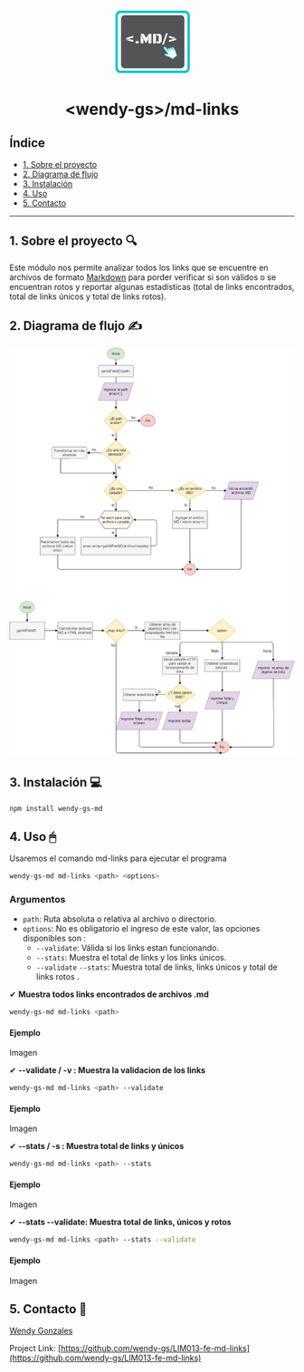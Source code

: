 <br />
<p align="center">
  <a href="https://github.com/wendy-gs/LIM013-fe-md-links/blob/master/README.md">
    <img src="src/img/logo.png" alt="Logo" width="140" height="120">
  </a>
  <h1 align="center">&#60wendy-gs&#62/md-links</h1>
</p>

## Índice

* [1. Sobre el proyecto](#1-Sobre-el-proyecto)
* [2. Diagrama de flujo](#2-resumen-del-proyecto)
* [3. Instalación](#3-objetivos-de-aprendizaje)
* [4. Uso](#4-consideraciones-generales)
* [5. Contacto](#5-criterios-de-aceptación-mínimos-del-proyecto)

***

## 1. Sobre el proyecto  🔍

Este módulo nos permite analizar todos los links que se encuentre en archivos de formato [Markdown](https://es.wikipedia.org/wiki/Markdown) para porder verificar si son válidos o se encuentran rotos y reportar algunas estadísticas  (total de links encontrados, total de links únicos y total de links rotos).

## 2. Diagrama de flujo  ✍

<img src="src/img/Diagrama.png" alt="Logo">

## 3. Instalación  💻

~~~
npm install wendy-gs-md
~~~

## 4. Uso 🖱

Usaremos el comando md-links para ejecutar el programa

```sh
wendy-gs-md md-links <path> <options>
```
### Argumentos

* `path`: Ruta absoluta o relativa al archivo o directorio. 
* `options`:  No es obligatorio el ingreso de este valor, las opciones disponibles son : 
  - `--validate`: Válida si los links estan funcionando.
  - `--stats`: Muestra el total de links y los links únicos.
  - `--validate` `--stats`: Muestra total de links, links únicos y total de links rotos .

✔ **Muestra todos links encontrados de archivos .md**

```sh
wendy-gs-md md-links <path>
```
#### Ejemplo
Imagen

✔ **--validate / -v : Muestra la validacion de los links**

```sh
wendy-gs-md md-links <path> --validate
```
#### Ejemplo
Imagen

✔ **--stats / -s : Muestra total de links y únicos**
```sh
wendy-gs-md md-links <path> --stats
```
#### Ejemplo
Imagen

✔ **--stats --validate: Muestra total de links, únicos y rotos**
```sh
wendy-gs-md md-links <path> --stats --validate
```
#### Ejemplo
Imagen

## 5. Contacto 🙋

[Wendy Gonzales](https://github.com/wendy-gs)

Project Link: [https://github.com/wendy-gs/LIM013-fe-md-links](https://github.com/wendy-gs/LIM013-fe-md-links)

